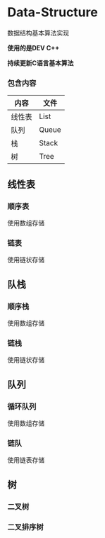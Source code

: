 # Data-Structure
数据结构基本算法实现

**使用的是DEV C++**

**持续更新C语言基本算法**





### 包含内容


|内容|文件|
|-----|----|
|线性表|List|
|队列|Queue|
|栈|Stack|
|树|Tree|


## 线性表 

### 顺序表

使用数组存储

### 链表

使用链状存储


## 队栈

### 顺序栈

使用数组存储

### 链栈


使用链状存储


## 队列

### 循环队列

使用数组存储

### 链队

使用链表存储

## 树

### 二叉树


### 二叉排序树








